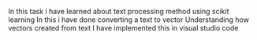 In this task i have learned about text processing method using scikit learning
In this i have done converting a text to vector
Understanding how vectors created from text
I have implemented this in visual studio code 
